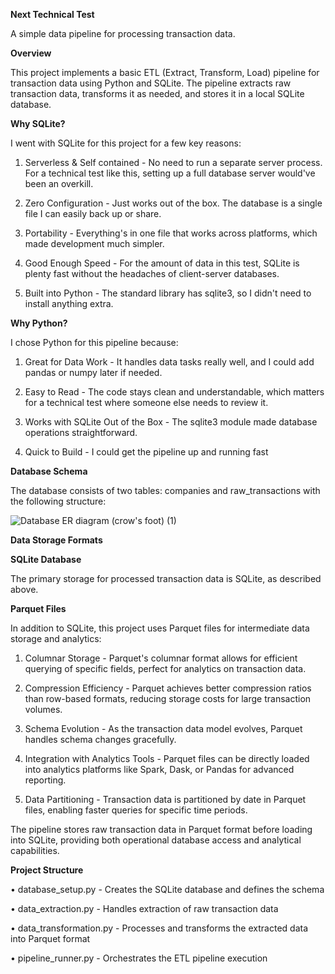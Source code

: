 **Next Technical Test**

A simple data pipeline for processing transaction data.

**Overview**

This project implements a basic ETL (Extract, Transform, Load) pipeline for transaction data using Python and SQLite. The pipeline extracts raw transaction data, transforms it as needed, and stores it in a local SQLite database.

**Why SQLite?**

I went with SQLite for this project for a few key reasons:

1. Serverless & Self contained - No need to run a separate server process. For a technical test like this, setting up a full database server would've been an overkill.

2. Zero Configuration - Just works out of the box. The database is a single file I can easily back up or share.

3. Portability - Everything's in one file that works across platforms, which made development much simpler.

4. Good Enough Speed - For the amount of data in this test, SQLite is plenty fast without the headaches of client-server databases.

5. Built into Python - The standard library has sqlite3, so I didn't need to install anything extra.

**Why Python?**

I chose Python for this pipeline because:

1. Great for Data Work - It handles data tasks really well, and I could add pandas or numpy later if needed.

2. Easy to Read - The code stays clean and understandable, which matters for a technical test where someone else needs to review it.

3. Works with SQLite Out of the Box - The sqlite3 module made database operations straightforward.

4. Quick to Build - I could get the pipeline up and running fast

**Database Schema**

The database consists of two tables: companies and raw_transactions with the following structure:


![Database ER diagram (crow's foot) (1)](https://github.com/user-attachments/assets/03796bc1-0af2-4ac0-af97-e89abb761c84)


**Data Storage Formats**

**SQLite Database**

The primary storage for processed transaction data is SQLite, as described above.

**Parquet Files**

In addition to SQLite, this project uses Parquet files for intermediate data storage and analytics:

1. Columnar Storage - Parquet's columnar format allows for efficient querying of specific fields, perfect for analytics on transaction data.

2. Compression Efficiency - Parquet achieves better compression ratios than row-based formats, reducing storage costs for large transaction volumes.

3. Schema Evolution - As the transaction data model evolves, Parquet handles schema changes gracefully.

4. Integration with Analytics Tools - Parquet files can be directly loaded into analytics platforms like Spark, Dask, or Pandas for advanced reporting.

5. Data Partitioning - Transaction data is partitioned by date in Parquet files, enabling faster queries for specific time periods.

The pipeline stores raw transaction data in Parquet format before loading into SQLite, providing both operational database access and analytical capabilities.

**Project Structure**

• database_setup.py - Creates the SQLite database and defines the schema

• data_extraction.py - Handles extraction of raw transaction data

• data_transformation.py - Processes and transforms the extracted data into Parquet format

• pipeline_runner.py - Orchestrates the ETL pipeline execution






